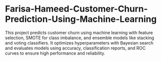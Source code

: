 # Farisa-Hameed-Customer-Churn-Prediction-Using-Machine-Learning
This project predicts customer churn using machine learning with feature selection, SMOTE for class imbalance, and ensemble models like stacking and voting classifiers. It optimizes hyperparameters with Bayesian search and evaluates models using accuracy, classification reports, and ROC curves to ensure high performance and reliability. 
